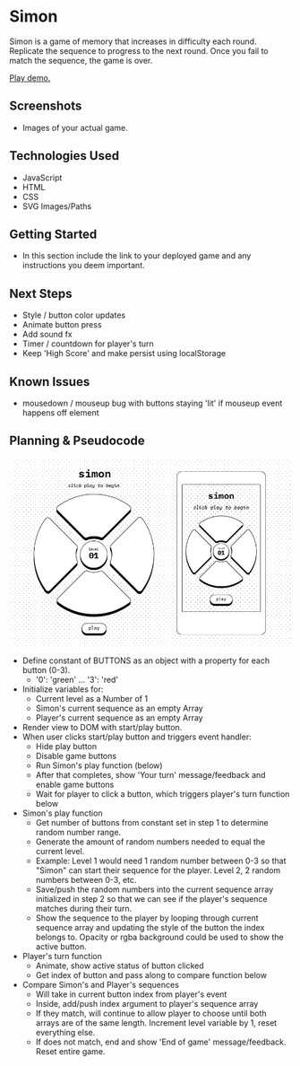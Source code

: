 # Simon

Simon is a game of memory that increases in difficulty each round. Replicate the sequence to progress to the next round. Once you fail to match the sequence, the game is over.

[Play demo.](https://j0w00.github.io/ga-p1-simon/)

## Screenshots

- Images of your actual game.

## Technologies Used

- JavaScript
- HTML
- CSS
- SVG Images/Paths

## Getting Started

- In this section include the link to your deployed game and any instructions you deem important.

## Next Steps

- Style / button color updates
- Animate button press
- Add sound fx
- Timer / countdown for player's turn
- Keep 'High Score' and make persist using localStorage

## Known Issues

- mousedown / mouseup bug with buttons staying 'lit' if mouseup event happens off element

## Planning & Pseudocode

<img src='docs/simon-wireframe.png' width='900'>

- Define constant of BUTTONS as an object with a property for each button (0-3).
    - '0': 'green' ... '3': 'red'
- Initialize variables for:
    - Current level as a Number of 1
    - Simon's current sequence as an empty Array
    - Player's current sequence as an empty Array
- Render view to DOM with start/play button.
- When user clicks start/play button and triggers event handler:
    - Hide play button
    - Disable game buttons
    - Run Simon's play function (below)
    - After that completes, show 'Your turn' message/feedback and enable game buttons
    - Wait for player to click a button, which triggers player's turn function below
- Simon's play function
    - Get number of buttons from constant set in step 1 to determine random number range.
    - Generate the amount of random numbers needed to equal the current level.
    - Example: Level 1 would need 1 random number between 0-3 so that "Simon" can start their sequence for the player. Level 2, 2 random numbers between 0-3, etc.
    - Save/push the random numbers into the current sequence array initialized in step 2 so that we can see if the player's sequence matches during their turn.
    - Show the sequence to the player by looping through current sequence array and updating the style of the button the index belongs to. Opacity or rgba background could be used to show the active button.
- Player's turn function
    - Animate, show active status of button clicked
    - Get index of button and pass along to compare function below
- Compare Simon's and Player's sequences
    - Will take in current button index from player's event
    - Inside, add/push index argument to player's sequence array
    - If they match, will continue to allow player to choose until both arrays are of the same length. Increment level variable by 1, reset everything else.
    - If does not match, end and show 'End of game' message/feedback. Reset entire game.